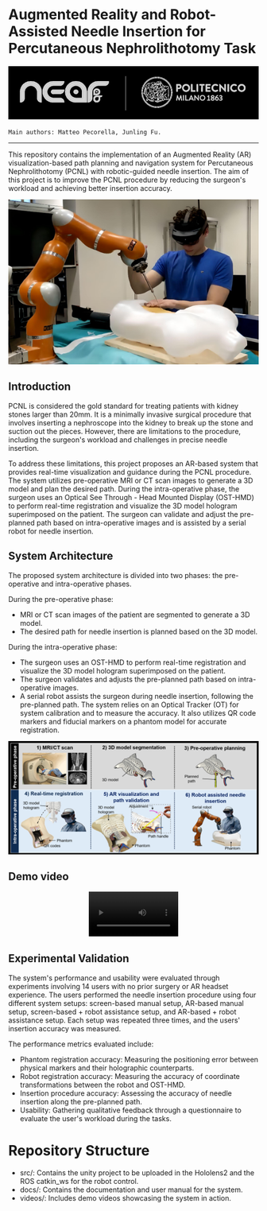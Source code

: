 # Augmented Reality and Robot-Assisted Needle Insertion for Percutaneous Nephrolithotomy Task
<p align="center">
  <img src="./images/logoPolitecnicoNearlab.PNG" alt="Alt Text">
</p>

    Main authors: Matteo Pecorella, Junling Fu.
 
***
This repository contains the implementation of an Augmented Reality (AR) visualization-based path planning and navigation system for Percutaneous Nephrolithotomy (PCNL) with robotic-guided needle insertion. The aim of this project is to improve the PCNL procedure by reducing the surgeon's workload and achieving better insertion accuracy.

<p align="center">
  <img src="./images/SystemCover.png" alt="Alt Text">
</p>

## Introduction
PCNL is considered the gold standard for treating patients with kidney stones larger than 20mm. It is a minimally invasive surgical procedure that involves inserting a nephroscope into the kidney to break up the stone and suction out the pieces. However, there are limitations to the procedure, including the surgeon's workload and challenges in precise needle insertion.

To address these limitations, this project proposes an AR-based system that provides real-time visualization and guidance during the PCNL procedure. The system utilizes pre-operative MRI or CT scan images to generate a 3D model and plan the desired path. During the intra-operative phase, the surgeon uses an Optical See Through - Head Mounted Display (OST-HMD) to perform real-time registration and visualize the 3D model hologram superimposed on the patient. The surgeon can validate and adjust the pre-planned path based on intra-operative images and is assisted by a serial robot for needle insertion.

## System Architecture
The proposed system architecture is divided into two phases: the pre-operative and intra-operative phases.

During the pre-operative phase:
- MRI or CT scan images of the patient are segmented to generate a 3D model.
- The desired path for needle insertion is planned based on the 3D model.

During the intra-operative phase:
- The surgeon uses an OST-HMD to perform real-time registration and visualize the 3D model hologram superimposed on the patient.
- The surgeon validates and adjusts the pre-planned path based on intra-operative images.
- A serial robot assists the surgeon during needle insertion, following the pre-planned path.
The system relies on an Optical Tracker (OT) for system calibration and to measure the accuracy. It also utilizes QR code markers and fiducial markers on a phantom model   for accurate registration.

<p align="center">
  <img src="./images/SystemArchitecture.png" alt="Alt Text">
</p>

## Demo video

<p align="center">
  <video src="./videos/System_Demo.mp4" width=180/>
</p>

## Experimental Validation
The system's performance and usability were evaluated through experiments involving 14 users with no prior surgery or AR headset experience. The users performed the needle insertion procedure using four different system setups: screen-based manual setup, AR-based manual setup, screen-based + robot assistance setup, and AR-based + robot assistance setup. Each setup was repeated three times, and the users' insertion accuracy was measured.

The performance metrics evaluated include:

- Phantom registration accuracy: Measuring the positioning error between physical markers and their holographic counterparts.
- Robot registration accuracy: Measuring the accuracy of coordinate transformations between the robot and OST-HMD.
- Insertion procedure accuracy: Assessing the accuracy of needle insertion along the pre-planned path.
- Usability: Gathering qualitative feedback through a questionnaire to evaluate the user's workload during the tasks.

# Repository Structure
- src/: Contains the unity project to be uploaded in the Hololens2 and the ROS catkin_ws for the robot control.
- docs/: Contains the documentation and user manual for the system.
- videos/: Includes demo videos showcasing the system in action.

